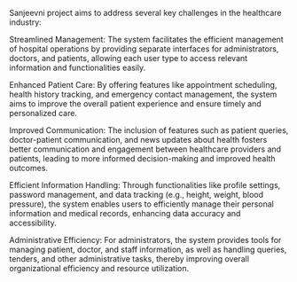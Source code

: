 Sanjeevni project aims to address several key challenges in the healthcare industry:

Streamlined Management: The system facilitates the efficient management of hospital operations by providing separate interfaces for administrators, doctors, and patients, allowing each user type to access relevant information and functionalities easily.

Enhanced Patient Care: By offering features like appointment scheduling, health history tracking, and emergency contact management, the system aims to improve the overall patient experience and ensure timely and personalized care.

Improved Communication: The inclusion of features such as patient queries, doctor-patient communication, and news updates about health fosters better communication and engagement between healthcare providers and patients, leading to more informed decision-making and improved health outcomes.

Efficient Information Handling: Through functionalities like profile settings, password management, and data tracking (e.g., height, weight, blood pressure), the system enables users to efficiently manage their personal information and medical records, enhancing data accuracy and accessibility.

Administrative Efficiency: For administrators, the system provides tools for managing patient, doctor, and staff information, as well as handling queries, tenders, and other administrative tasks, thereby improving overall organizational efficiency and resource utilization.
